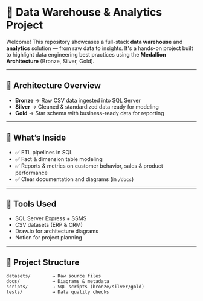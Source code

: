 # 🏢 Data Warehouse & Analytics Project

Welcome! This repository showcases a full-stack **data warehouse** and **analytics** solution — from raw data to insights. It's a hands-on project built to highlight data engineering best practices using the **Medallion Architecture** (Bronze, Silver, Gold).  

---

## 🧱 Architecture Overview

- **Bronze** → Raw CSV data ingested into SQL Server  
- **Silver** → Cleaned & standardized data ready for modeling  
- **Gold** → Star schema with business-ready data for reporting  

---

## 🔧 What’s Inside

- ✅ ETL pipelines in SQL  
- ✅ Fact & dimension table modeling  
- ✅ Reports & metrics on customer behavior, sales & product performance  
- ✅ Clear documentation and diagrams (in `/docs`)  

---

## 🧰 Tools Used

- SQL Server Express + SSMS  
- CSV datasets (ERP & CRM)  
- Draw.io for architecture diagrams  
- Notion for project planning  

---

## 📁 Project Structure

```plaintext
datasets/        → Raw source files  
docs/            → Diagrams & metadata  
scripts/         → SQL scripts (bronze/silver/gold)  
tests/           → Data quality checks  
